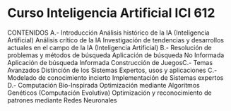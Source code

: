 # Curso Inteligencia Artificial ICI 612

CONTENIDOS
  A.- Introducción
    Análisis histórico de la IA (Inteligencia Artificial)
    Análisis crítico de la IA
    Investigación de tendencias y desarrollos actuales en el campo de la IA (Inteligencia Artificial)
  B.- Resolución de problemas y métodos de búsqueda
    Aplicación de búsqueda No Informada
    Aplicación de búsqueda Informada
    Construcción de JuegosC.- Temas Avanzados
    Distinción de los Sistemas Expertos, usos y aplicaciones
  C.-Modelado de conocimiento incierto 
    Implementación de Sistemas expertos 
  D.- Computación Bio-Inspirada
    Optimización mediante Algoritmos Genéticos (Computación Evolutiva)
    Optimización y reconocimiento de patrones mediante Redes Neuronales
